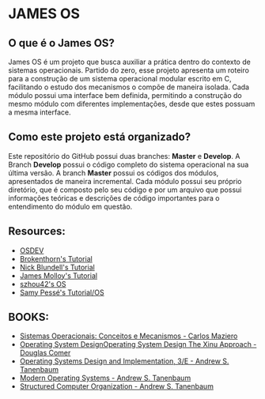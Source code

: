 # JAMES OS

## O que é o James OS?
  James OS é um projeto que busca auxiliar a prática dentro do contexto de sistemas operacionais. Partido do zero, esse projeto apresenta um roteiro para a construção de um sistema operacional modular escrito em C, facilitando o estudo dos mecanismos o compõe de maneira isolada. Cada módulo possui uma interface bem definida, permitindo a construção do mesmo módulo com diferentes implementações, desde que estes possuam a mesma interface.

## Como este projeto está organizado?
  Este repositório do GitHub possui duas branches: **Master** e **Develop**. A Branch **Develop** possui o código completo do sistema operacional na sua última versão. A branch **Master** possui os códigos dos módulos, apresentados de maneira incremental. Cada módulo possui seu próprio diretório, que é composto pelo seu código e por um arquivo que possui informações teóricas e descrições de código importantes para o entendimento do módulo em questão.
  


## Resources:
  - [OSDEV](https://wiki.osdev.org)
  - [Brokenthorn's Tutorial](http://brokenthorn.com/Resources/OSDevIndex.html)
  - [Nick Blundell's Tutorial](https://www.cs.bham.ac.uk/~exr/lectures/opsys/10_11/lectures/os-dev.pdf)
  - [James Molloy's Tutorial](http://www.jamesmolloy.co.uk/tutorial_html)
  - [szhou42's OS](https://github.com/szhou42/osdev)
  - [Samy Pessé's Tutorial/OS](https://github.com/SamyPesse/How-to-Make-a-Computer-Operating-System)

## BOOKS:
  - [Sistemas Operacionais: Conceitos e Mecanismos - Carlos Maziero](http://wiki.inf.ufpr.br/maziero/doku.php?id=socm:start)
  - [Operating System DesignOperating System Design The Xinu Approach - Douglas Comer](https://xinu.cs.purdue.edu/)
  - [Operating Systems Design and Implementation, 3/E - Andrew S. Tanenbaum](https://media.pearsoncmg.com/bc/abp/cs-resources/products/product.html#product,isbn=0131429388)
  - [Modern Operating Systems - Andrew S. Tanenbaum](https://media.pearsoncmg.com/bc/abp/cs-resources/products/product.html#product,isbn=013359162X)
  - [Structured Computer Organization - Andrew S. Tanenbaum](https://media.pearsoncmg.com/bc/abp/cs-resources/products/product.html#product,isbn=0132916525)

